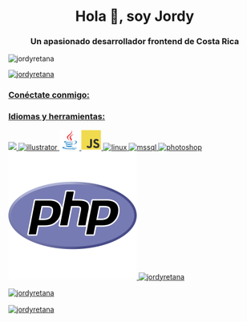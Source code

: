 <h1 align="center">Hola 👋, soy Jordy</h1>
<h3 align="center">Un apasionado desarrollador frontend de Costa Rica</h3>

<p align="left"> <img src= "https://komarev.com/ghpvc/?username=jordyretana&label=Profile%20views&color=0e75b6&style=flat" alt="jordyretana" /> </p>

<p align="left"> <a href="https: //github.com/ryo-ma/github-profile-tropico"><img src="https://github-profile-tropico.vercel.app/?username=jordyretana" alt="jordyretana" /></ a> </p>

<h3 align="left">Conéctate conmigo:</h3>
<p align="left">
</p>

<h3 align="left">Idiomas y herramientas:</h3>
<p align="left"> <a href="https://aws.amazon.com" target="_blank" rel="noreferrer"> <img src="https://raw.githubusercontent.com/devicons /devicon/master/icons/amazonwebservices/amazonwebservices-original-wordmark.svg" alww.adobe.com/in/products/illustrator.html" target="_blank" rel="noreferrer"> <img src="https://www .vectorlogo.zone/logos/adobe_illustrator/adobe_illustrator-icon.svg" alt="illustrator" width="40" height="40"/> </a> <a href="https://www.java.com " target="_blank" rel="noreferrer"> <img src="https://raw.githubusercontent.com/devicons/devicon/master/icons/java/java-original.svg" alt="java" width= "40" height="40"/> </a> <a href="https://developer.mozilla.org/en-US/docs/Web/JavaScript" target="_blank" rel="noreferrer"> <img src="https://raw.githubusercontent.com/devicons/devicon/master/icons/javascript/javascript-original.svg" alt="javascript" width="40" height="40"/> </ a> <a href="https://www.linux.org/" target="_blank" rel="noreferrer"> <img src="https://raw.githubusercontent.com/devicons/devicon/master/ iconos/linux/linux-original.svg" alt="linux" width="40" height="40"/> </a> <a href="https://www.microsoft.com/en-us/ sql-server" target="_blank" rel="noreferrer"> <img src="https://www.svgrepo.com/show/303229/microsoft-sql-server-logo.svg" alt="mssql" ancho ="40" altura="40"/> </a> <a href="https://www.mysql.com/" target="_blank" rel="noreferrer"> <img src="vicons/devicon/master/icons/photoshop/photoshop-line.svg" alt="photoshop" width="40" height="40"/> </a> <a href="https://www. php.net" target="_blank" rel="noreferrer"> <img src="https://raw.githubusercontent.com/devicons/devicon/master/icons/php/php-original.svg" alt="php " ancho="40" alto="40"/> </a> <a href="https://www.python.org" target="_blank" rel="noreferrer"> <img src="https: //raw.githubusercontent.com/devicons/devicon/master/ico
    

<p><img align="left" src="https://github-readme-stats.vercel.app/api/top-langs?username=jordyretana&show_icons=true&locale=en&layout=compact" alt="jordyretana" /> </p>

<p> <img align="center" src="https://github-readme-stats.vercel.app/api?username=jordyretana&show_icons=true&locale=en" alt="jordyretana" /> </p>

<p><img align="center" src="https://github-readme-streak-stats.herokuapp.com/?user=jordyretana&" alt="jordyretana" /></p>
